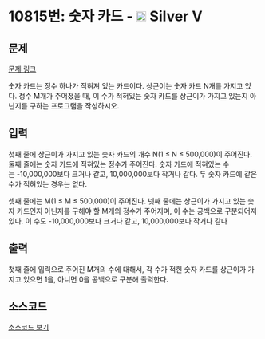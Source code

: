 # 10815번: 숫자 카드 - <img src="https://static.solved.ac/tier_small/6.svg" style="height:20px" /> Silver V

<!-- performance -->

<!-- 문제 제출 후 깃허브에 푸시를 했을 때 제출한 코드의 성능이 입력될 공간입니다.-->

<!-- end -->

## 문제

[문제 링크](https://boj.kr/10815)


<p>숫자 카드는 정수 하나가 적혀져 있는 카드이다. 상근이는 숫자 카드 N개를 가지고 있다.&nbsp;정수 M개가 주어졌을 때, 이 수가 적혀있는 숫자 카드를 상근이가 가지고 있는지 아닌지를 구하는 프로그램을 작성하시오.</p>



## 입력


<p>첫째 줄에 상근이가 가지고 있는 숫자 카드의 개수 N(1 ≤ N ≤ 500,000)이 주어진다. 둘째 줄에는 숫자 카드에 적혀있는 정수가 주어진다. 숫자 카드에 적혀있는 수는&nbsp;-10,000,000보다 크거나 같고, 10,000,000보다 작거나 같다. 두 숫자&nbsp;카드에 같은 수가 적혀있는 경우는 없다.</p>

<p>셋째 줄에는 M(1 ≤ M ≤ 500,000)이 주어진다. 넷째 줄에는 상근이가 가지고 있는 숫자 카드인지 아닌지를 구해야 할 M개의 정수가 주어지며, 이 수는 공백으로 구분되어져 있다. 이 수도&nbsp;-10,000,000보다 크거나 같고, 10,000,000보다 작거나 같다</p>



## 출력


<p>첫째 줄에 입력으로 주어진 M개의 수에 대해서, 각&nbsp;수가 적힌 숫자 카드를&nbsp;상근이가 가지고 있으면 1을, 아니면 0을 공백으로 구분해 출력한다.</p>



## 소스코드

[소스코드 보기](숫자%20카드.py)